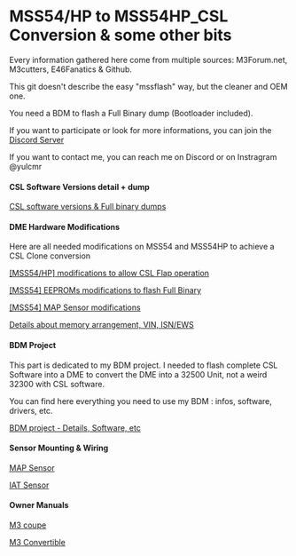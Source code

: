 # MSS54/HP to MSS54HP_CSL Conversion & some other bits

Every information gathered here come from multiple sources: M3Forum.net, M3cutters, E46Fanatics & Github.

This git doesn't describe the easy "mssflash" way, but the cleaner and OEM one.

You need a BDM to flash a Full Binary dump (Bootloader included).

If you want to participate or look for more informations, you can join the [Discord Server](https://discord.gg/yFSxMxN)

If you want to contact me, you can reach me on Discord or on Instragram @yulcmr

#### CSL Software Versions detail + dump

[CSL software versions & Full binary dumps](/CSL_full_binary_dump/csl_versions.mkd)

#### DME Hardware Modifications

Here are all needed modifications on MSS54 and MSS54HP to achieve a CSL Clone conversion

[[MSS54/HP] modifications to allow CSL Flap operation](/hardware_modifications/CSL_flap.mkd)

[[MSS54] EEPROMs modifications to flash Full Binary](/hardware_modifications/eeprom_chips.mkd)

[[MSS54] MAP Sensor modifications](/hardware_modifications/MAP_Sensor.mkd)

[Details about memory arrangement, VIN, ISN/EWS](/hardware_modifications/memory_arrangement.mkd)

#### BDM Project

This part is dedicated to my BDM project. I needed to flash complete CSL Software into a DME to convert the DME into a 32500 Unit, not a weird 32300 with CSL software.

You can find here everything you need to use my BDM : infos, software, drivers, etc.

[BDM project - Details, Software, etc](/hardware_modifications/BDM.mkd)

#### Sensor Mounting & Wiring

[MAP Sensor](/hardware_modifications/MAP_mounting.mkd)

[IAT Sensor](/hardware_modifications/IAT_mounting.mkd)

#### Owner Manuals

[M3 coupe](/docs/BMW-E46-Pre-LCI-M3-Coupe-owners-manual.pdf)

[M3 Convertible](/docs/BMW-E46-LCI-M3-Convertible-owners-manual.pdf)
